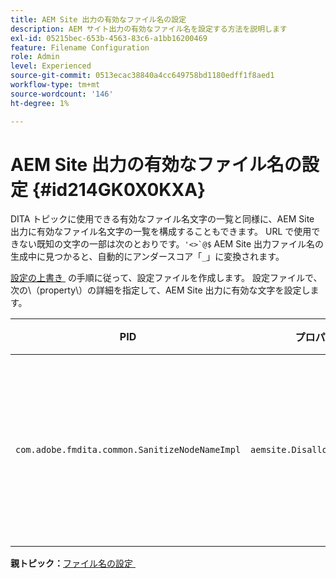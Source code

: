 ```yaml
---
title: AEM Site 出力の有効なファイル名の設定
description: AEM サイト出力の有効なファイル名を設定する方法を説明します
exl-id: 05215bec-653b-4563-83c6-a1bb16200469
feature: Filename Configuration
role: Admin
level: Experienced
source-git-commit: 0513ecac38840a4cc649758bd1180edff1f8aed1
workflow-type: tm+mt
source-wordcount: '146'
ht-degree: 1%

---
```


# AEM Site 出力の有効なファイル名の設定 {#id214GK0X0KXA}

DITA トピックに使用できる有効なファイル名文字の一覧と同様に、AEM Site 出力に有効なファイル名文字の一覧を構成することもできます。 URL で使用できない既知の文字の一部は次のとおりです。``'<>`@$`` AEM Site 出力ファイル名の生成中に見つかると、自動的にアンダースコア「`_`」に変換されます。

[&#x200B; 設定の上書き &#x200B;](download-install-additional-config-override.md#) の手順に従って、設定ファイルを作成します。 設定ファイルで、次の\（property\）の詳細を指定して、AEM Site 出力に有効な文字を設定します。

| PID | プロパティキー | プロパティの値 |
|---|------------|--------------|
| `com.adobe.fmdita.common.SanitizeNodeNameImpl` | `aemsite.DisallowedFileNameChars` | AEM Site 出力ファイル名に、アンダースコアに置き換える文字を追加します。<br> **デフォルト値**: ``'<\>\`@$`` |

**親トピック：**&#x200B;[&#x200B; ファイル名の設定 &#x200B;](conf-file-names.md)
